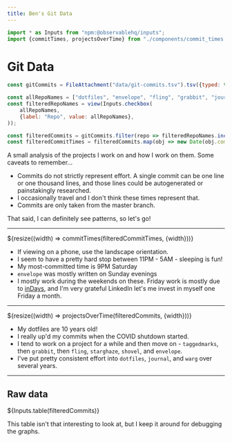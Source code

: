 ```yaml
---
title: Ben's Git Data
---
```


```js
import * as Inputs from "npm:@observablehq/inputs";
import {commitTimes, projectsOverTime} from "./components/commit_times.js";
```

# Git Data

```js
const gitCommits = FileAttachment("data/git-commits.tsv").tsv({typed: true});
```

```js
const allRepoNames = ["dotfiles", "envelope", "fling", "grabbit", "journal", "shovel", "starghaze", "taggedmarks", "warg"];
const filteredRepoNames = view(Inputs.checkbox(
    allRepoNames,
    {label: "Repo", value: allRepoNames},
));
```

```js
const filteredCommits = gitCommits.filter(repo => filteredRepoNames.includes(repo.repo_name));
const filteredCommitTimes = filteredCommits.map(obj => new Date(obj.commit_time));
```

A small analysis of the projects I work on and how I work on them. Some caveats to remember...

- Commits do not strictly represent effort. A single commit can be one line or one thousand lines, and those lines could be autogenerated or painstakingly researched.
- I occasionally travel and I don't think these times represent that.
- Commits are only taken from the master branch.

That said, I can definitely see patterns, so let's go!

---

<div class="card"">
    ${resize((width) => commitTimes(filteredCommitTimes, {width}))}
</div>

- If viewing on a phone, use the landscape orientation.
- I seem to have a pretty hard stop between 11PM - 5AM - sleeping is fun!
- My most-committed time is 9PM Saturday
- `envelope` was mostly written on Sunday evenings
- I mostly work during the weekends on these. Friday work is mostly due to [inDays](https://www.linkedin.com/blog/member/career/inday-investing-in-our-employees-so-they-can-invest-in-themselves), and I'm very grateful LinkedIn let's me invest in myself one Friday a month.

---

<div class="card">
    ${resize((width) => projectsOverTime(filteredCommits, {width}))}
</div>

- My dotfiles are 10 years old!
- I really up'd my commits when the COVID shutdown started.
- I tend to work on a project for a while and then move on - `taggedmarks`, then `grabbit`, then `fling`, `starghaze`, `shovel`, and `envelope`.
- I've put pretty consistent effort into `dotfiles`, `journal`, and `warg` over several years.

---

<div class="card">
    <h2>Raw data</h2>
    ${Inputs.table(filteredCommits)}
</div>

This table isn't that interesting to look at, but I keep it around for debugging the graphs.